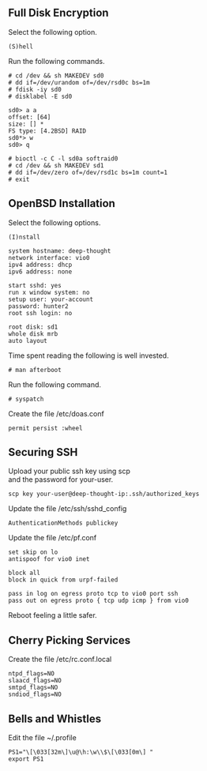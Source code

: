 Full Disk Encryption
--------------------
Select the following option.

    (S)hell

Run the following commands.

    # cd /dev && sh MAKEDEV sd0
    # dd if=/dev/urandom of=/dev/rsd0c bs=1m
    # fdisk -iy sd0
    # disklabel -E sd0

    sd0> a a
    offset: [64]
    size: [] *
    FS type: [4.2BSD] RAID
    sd0*> w
    sd0> q

    # bioctl -c C -l sd0a softraid0
    # cd /dev && sh MAKEDEV sd1
    # dd if=/dev/zero of=/dev/rsd1c bs=1m count=1
    # exit

OpenBSD Installation
--------------------
Select the following options.

    (I)nstall

    system hostname: deep-thought
    network interface: vio0
    ipv4 address: dhcp
    ipv6 address: none

    start sshd: yes
    run x window system: no
    setup user: your-account
    password: hunter2
    root ssh login: no

    root disk: sd1
    whole disk mrb
    auto layout

Time spent reading the following is well invested.

    # man afterboot

Run the following command.

    # syspatch

Create the file /etc/doas.conf

    permit persist :wheel

Securing SSH
------------
Upload your public ssh key using scp  
and the password for your-user.

    scp key your-user@deep-thought-ip:.ssh/authorized_keys

Update the file /etc/ssh/sshd\_config

    AuthenticationMethods publickey

Update the file /etc/pf.conf

    set skip on lo
    antispoof for vio0 inet

    block all
    block in quick from urpf-failed

    pass in log on egress proto tcp to vio0 port ssh
    pass out on egress proto { tcp udp icmp } from vio0

Reboot feeling a little safer.

Cherry Picking Services
-----------------------
Create the file /etc/rc.conf.local

    ntpd_flags=NO
    slaacd_flags=NO
    smtpd_flags=NO
    sndiod_flags=NO

Bells and Whistles
------------------
Edit the file ~/.profile

    PS1="\[\033[32m\]\u@\h:\w\\$\[\033[0m\] "
    export PS1
